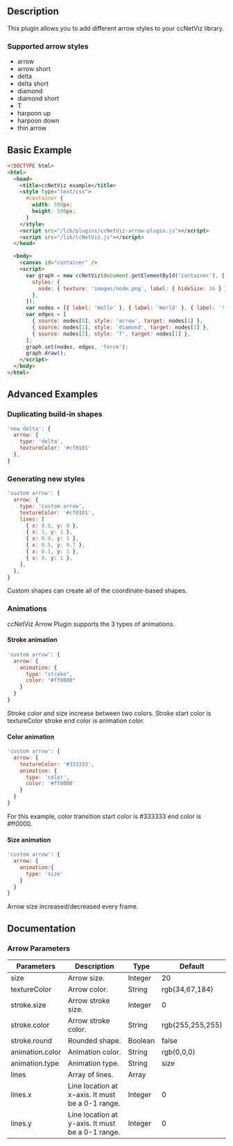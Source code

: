 ## Description

This plugin allows you to add different arrow styles to your ccNetViz library.

### Supported arrow styles

- arrow
- arrow short
- delta
- delta short
- diamond
- diamond short
- T
- harpoon up
- harpoon down
- thin arrow

## Basic Example

```html
<!DOCTYPE html>
<html>
  <head>
    <title>ccNetViz example</title>
    <style type="text/css">
      #container {
        width: 500px;
        height: 500px;
      }
    </style>
    <script src="/lib/plugins/ccNetViz-arrow-plugin.js"></script>
    <script src="/lib/ccNetViz.js"></script>
  </head>

  <body>
    <canvas id="container" />
    <script>
      var graph = new ccNetViz(document.getElementById('container'), {
        styles: {
          node: { texture: 'images/node.png', label: { hideSize: 16 } },
        },
      });
      var nodes = [{ label: 'Hello' }, { label: 'World' }, { label: '!' }];
      var edges = [
        { source: nodes[0], style: 'arrow', target: nodes[1] },
        { source: nodes[1], style: 'diamond', target: nodes[2] },
        { source: nodes[2], style: 'T', target: nodes[1] },
      ];
      graph.set(nodes, edges, 'force');
      graph.draw();
    </script>
  </body>
</html>
```

## Advanced Examples

### Duplicating build-in shapes

```javascript
'new delta': {
  arrow: {
    type: 'delta',
    textureColor: '#cf0101'
  },
}
```

### Generating new styles

```javascript
'custom arrow': {
  arrow: {
    type: 'custom arrow',
    textureColor: '#cf0101',
    lines: [
      { x: 0.5, y: 0 },
      { x: 1, y: 1 },
      { x: 0.9, y: 1 },
      { x: 0.5, y: 0.7 },
      { x: 0.1, y: 1 },
      { x: 0, y: 1 },
    ],
  },
}
```

Custom shapes can create all of the coordinate-based shapes.

### Animations

ccNetViz Arrow Plugin supports the 3 types of animations.

#### Stroke animation

```javascript
'custom arrow': {
  arrow: {
    animation: {
      type: "stroke",
      color: "#ff0000"
    }
  }
}
```

Stroke color and size increase between two colors. Stroke start color is textureColor stroke end color is animation color.

#### Color animation

```javascript
'custom arrow': {
  arrow: {
    textureColor: '#333333',
    animation: {
      type: 'color',
      color: '#ff0000'
    }
  }
}
```

For this example, color transition start color is #333333 end color is #ff0000.

#### Size animation

```javascript
'custom arrow': {
  arrow: {
    animation:{
      type: 'size'
    }
  }
}
```

Arrow size increased/decreased every frame.

## Documentation

### Arrow Parameters

| Parameters      | Description                                      | Type    | Default          |
| --------------- | ------------------------------------------------ | ------- | ---------------- |
| size            | Arrow size.                                      | Integer | 20               |
| textureColor    | Arrow color.                                     | String  | rgb(34,67,184)   |
| stroke.size     | Arrow stroke size.                               | Integer | 0                |
| stroke.color    | Arrow stroke color.                              | String  | rgb(255,255,255) |
| stroke.round    | Rounded shape.                                   | Boolean | false            |
| animation.color | Animation color.                                 | String  | rgb(0,0,0)       |
| animation.type  | Animation type.                                  | String  | size             |
| lines           | Array of lines.                                  | Array   |                  |
| lines.x         | Line location at x-axis. It must be a 0-1 range. | Integer | 0                |
| lines.y         | Line location at y-axis. It must be a 0-1 range. | Integer | 0                |
